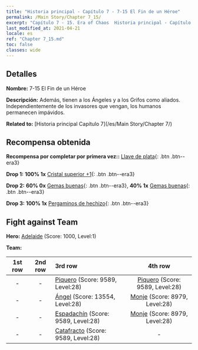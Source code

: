 ```yaml
---
title: "Historia principal - Capítulo 7 - 7-15 El Fin de un Héroe"
permalink: /Main Story/Chapter 7_15/
excerpt: "Capítulo 7 - 15. Era of Chaos  Historia principal - Capítulo 7_15. 7-15 El Fin de un Héroe"
last_modified_at: 2021-04-21
locale: es
ref: "Chapter 7_15.md"
toc: false
classes: wide
---
```


## Detalles

 **Nombre:** 7-15 El Fin de un Héroe

 **Descripción:** Además, tienen a los Ángeles y a los Grifos como aliados. Independientemente de los invasores que vengan, los humanos permanecen impávidos.

 **Related to:** [Historia principal Capítulo 7](/es/Main Story/Chapter 7/)

## Recompensa obtenida

 **Recompensa por completar por primera vez::** [Llave de plata](/es/Items/con_693/){: .btn .btn--era3}

 **Drop 1:** **100% 1x** [Cristal superior +1](/es/Items/mat_24/){: .btn .btn--era3}

 **Drop 2:** **60% 0x** [Gemas buenas](/es/Items/mat_16/){: .btn .btn--era3}, **40% 1x** [Gemas buenas](/es/Items/mat_16/){: .btn .btn--era3}

 **Drop 3:** **100% 1x** [Pergaminos de hechizo](/es/Items/con_694/){: .btn .btn--era3}


## Fight against Team
 **Hero:** [Adelaide](/es/heroes/Adelaide/) (Score: 1000, Level:1)

 **Team:**


  | 1st row | 2nd row | 3rd row | 4th row |
  |:----:|:----:|:----|:----:|
  | - | - | [Piquero](/es/units/Pikeman/) (Score: 9589, Level:28)  | [Piquero](/es/units/Pikeman/) (Score: 9589, Level:28)  |
  | - | - | [Ángel](/es/units/Angel/) (Score: 13554, Level:28)  | [Monje](/es/units/Monk/) (Score: 8979, Level:28)  |
  | - | - | [Espadachín](/es/units/Swordsman/) (Score: 9589, Level:28)  | [Monje](/es/units/Monk/) (Score: 8979, Level:28)  |
  | - | - | [Catafracto](/es/units/Cavalier/) (Score: 9589, Level:28)  | - |


